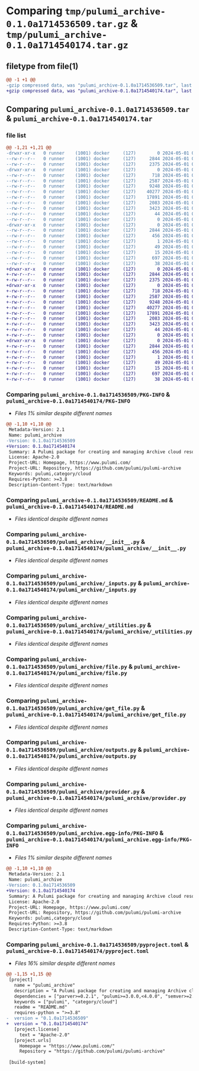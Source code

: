# Comparing `tmp/pulumi_archive-0.1.0a1714536509.tar.gz` & `tmp/pulumi_archive-0.1.0a1714540174.tar.gz`

## filetype from file(1)

```diff
@@ -1 +1 @@
-gzip compressed data, was "pulumi_archive-0.1.0a1714536509.tar", last modified: Wed May  1 04:11:06 2024, max compression
+gzip compressed data, was "pulumi_archive-0.1.0a1714540174.tar", last modified: Wed May  1 05:12:03 2024, max compression
```

## Comparing `pulumi_archive-0.1.0a1714536509.tar` & `pulumi_archive-0.1.0a1714540174.tar`

### file list

```diff
@@ -1,21 +1,21 @@
-drwxr-xr-x   0 runner    (1001) docker     (127)        0 2024-05-01 04:11:06.342479 pulumi_archive-0.1.0a1714536509/
--rw-r--r--   0 runner    (1001) docker     (127)     2844 2024-05-01 04:11:06.342479 pulumi_archive-0.1.0a1714536509/PKG-INFO
--rw-r--r--   0 runner    (1001) docker     (127)     2375 2024-05-01 04:10:59.000000 pulumi_archive-0.1.0a1714536509/README.md
-drwxr-xr-x   0 runner    (1001) docker     (127)        0 2024-05-01 04:11:06.338479 pulumi_archive-0.1.0a1714536509/pulumi_archive/
--rw-r--r--   0 runner    (1001) docker     (127)      718 2024-05-01 04:10:59.000000 pulumi_archive-0.1.0a1714536509/pulumi_archive/__init__.py
--rw-r--r--   0 runner    (1001) docker     (127)     2587 2024-05-01 04:10:59.000000 pulumi_archive-0.1.0a1714536509/pulumi_archive/_inputs.py
--rw-r--r--   0 runner    (1001) docker     (127)     9248 2024-05-01 04:10:59.000000 pulumi_archive-0.1.0a1714536509/pulumi_archive/_utilities.py
--rw-r--r--   0 runner    (1001) docker     (127)    40277 2024-05-01 04:10:59.000000 pulumi_archive-0.1.0a1714536509/pulumi_archive/file.py
--rw-r--r--   0 runner    (1001) docker     (127)    17891 2024-05-01 04:10:59.000000 pulumi_archive-0.1.0a1714536509/pulumi_archive/get_file.py
--rw-r--r--   0 runner    (1001) docker     (127)     2083 2024-05-01 04:10:59.000000 pulumi_archive-0.1.0a1714536509/pulumi_archive/outputs.py
--rw-r--r--   0 runner    (1001) docker     (127)     3423 2024-05-01 04:10:59.000000 pulumi_archive-0.1.0a1714536509/pulumi_archive/provider.py
--rw-r--r--   0 runner    (1001) docker     (127)       44 2024-05-01 04:10:59.000000 pulumi_archive-0.1.0a1714536509/pulumi_archive/pulumi-plugin.json
--rw-r--r--   0 runner    (1001) docker     (127)        0 2024-05-01 04:10:59.000000 pulumi_archive-0.1.0a1714536509/pulumi_archive/py.typed
-drwxr-xr-x   0 runner    (1001) docker     (127)        0 2024-05-01 04:11:06.342479 pulumi_archive-0.1.0a1714536509/pulumi_archive.egg-info/
--rw-r--r--   0 runner    (1001) docker     (127)     2844 2024-05-01 04:11:06.000000 pulumi_archive-0.1.0a1714536509/pulumi_archive.egg-info/PKG-INFO
--rw-r--r--   0 runner    (1001) docker     (127)      456 2024-05-01 04:11:06.000000 pulumi_archive-0.1.0a1714536509/pulumi_archive.egg-info/SOURCES.txt
--rw-r--r--   0 runner    (1001) docker     (127)        1 2024-05-01 04:11:06.000000 pulumi_archive-0.1.0a1714536509/pulumi_archive.egg-info/dependency_links.txt
--rw-r--r--   0 runner    (1001) docker     (127)       49 2024-05-01 04:11:06.000000 pulumi_archive-0.1.0a1714536509/pulumi_archive.egg-info/requires.txt
--rw-r--r--   0 runner    (1001) docker     (127)       15 2024-05-01 04:11:06.000000 pulumi_archive-0.1.0a1714536509/pulumi_archive.egg-info/top_level.txt
--rw-r--r--   0 runner    (1001) docker     (127)      697 2024-05-01 04:10:59.000000 pulumi_archive-0.1.0a1714536509/pyproject.toml
--rw-r--r--   0 runner    (1001) docker     (127)       38 2024-05-01 04:11:06.342479 pulumi_archive-0.1.0a1714536509/setup.cfg
+drwxr-xr-x   0 runner    (1001) docker     (127)        0 2024-05-01 05:12:03.676060 pulumi_archive-0.1.0a1714540174/
+-rw-r--r--   0 runner    (1001) docker     (127)     2844 2024-05-01 05:12:03.676060 pulumi_archive-0.1.0a1714540174/PKG-INFO
+-rw-r--r--   0 runner    (1001) docker     (127)     2375 2024-05-01 05:11:54.000000 pulumi_archive-0.1.0a1714540174/README.md
+drwxr-xr-x   0 runner    (1001) docker     (127)        0 2024-05-01 05:12:03.676060 pulumi_archive-0.1.0a1714540174/pulumi_archive/
+-rw-r--r--   0 runner    (1001) docker     (127)      718 2024-05-01 05:11:54.000000 pulumi_archive-0.1.0a1714540174/pulumi_archive/__init__.py
+-rw-r--r--   0 runner    (1001) docker     (127)     2587 2024-05-01 05:11:54.000000 pulumi_archive-0.1.0a1714540174/pulumi_archive/_inputs.py
+-rw-r--r--   0 runner    (1001) docker     (127)     9248 2024-05-01 05:11:54.000000 pulumi_archive-0.1.0a1714540174/pulumi_archive/_utilities.py
+-rw-r--r--   0 runner    (1001) docker     (127)    40277 2024-05-01 05:11:54.000000 pulumi_archive-0.1.0a1714540174/pulumi_archive/file.py
+-rw-r--r--   0 runner    (1001) docker     (127)    17891 2024-05-01 05:11:54.000000 pulumi_archive-0.1.0a1714540174/pulumi_archive/get_file.py
+-rw-r--r--   0 runner    (1001) docker     (127)     2083 2024-05-01 05:11:54.000000 pulumi_archive-0.1.0a1714540174/pulumi_archive/outputs.py
+-rw-r--r--   0 runner    (1001) docker     (127)     3423 2024-05-01 05:11:54.000000 pulumi_archive-0.1.0a1714540174/pulumi_archive/provider.py
+-rw-r--r--   0 runner    (1001) docker     (127)       44 2024-05-01 05:11:54.000000 pulumi_archive-0.1.0a1714540174/pulumi_archive/pulumi-plugin.json
+-rw-r--r--   0 runner    (1001) docker     (127)        0 2024-05-01 05:11:54.000000 pulumi_archive-0.1.0a1714540174/pulumi_archive/py.typed
+drwxr-xr-x   0 runner    (1001) docker     (127)        0 2024-05-01 05:12:03.676060 pulumi_archive-0.1.0a1714540174/pulumi_archive.egg-info/
+-rw-r--r--   0 runner    (1001) docker     (127)     2844 2024-05-01 05:12:03.000000 pulumi_archive-0.1.0a1714540174/pulumi_archive.egg-info/PKG-INFO
+-rw-r--r--   0 runner    (1001) docker     (127)      456 2024-05-01 05:12:03.000000 pulumi_archive-0.1.0a1714540174/pulumi_archive.egg-info/SOURCES.txt
+-rw-r--r--   0 runner    (1001) docker     (127)        1 2024-05-01 05:12:03.000000 pulumi_archive-0.1.0a1714540174/pulumi_archive.egg-info/dependency_links.txt
+-rw-r--r--   0 runner    (1001) docker     (127)       49 2024-05-01 05:12:03.000000 pulumi_archive-0.1.0a1714540174/pulumi_archive.egg-info/requires.txt
+-rw-r--r--   0 runner    (1001) docker     (127)       15 2024-05-01 05:12:03.000000 pulumi_archive-0.1.0a1714540174/pulumi_archive.egg-info/top_level.txt
+-rw-r--r--   0 runner    (1001) docker     (127)      697 2024-05-01 05:11:54.000000 pulumi_archive-0.1.0a1714540174/pyproject.toml
+-rw-r--r--   0 runner    (1001) docker     (127)       38 2024-05-01 05:12:03.676060 pulumi_archive-0.1.0a1714540174/setup.cfg
```

### Comparing `pulumi_archive-0.1.0a1714536509/PKG-INFO` & `pulumi_archive-0.1.0a1714540174/PKG-INFO`

 * *Files 1% similar despite different names*

```diff
@@ -1,10 +1,10 @@
 Metadata-Version: 2.1
 Name: pulumi_archive
-Version: 0.1.0a1714536509
+Version: 0.1.0a1714540174
 Summary: A Pulumi package for creating and managing Archive cloud resources.
 License: Apache-2.0
 Project-URL: Homepage, https://www.pulumi.com/
 Project-URL: Repository, https://github.com/pulumi/pulumi-archive
 Keywords: pulumi,category/cloud
 Requires-Python: >=3.8
 Description-Content-Type: text/markdown
```

### Comparing `pulumi_archive-0.1.0a1714536509/README.md` & `pulumi_archive-0.1.0a1714540174/README.md`

 * *Files identical despite different names*

### Comparing `pulumi_archive-0.1.0a1714536509/pulumi_archive/__init__.py` & `pulumi_archive-0.1.0a1714540174/pulumi_archive/__init__.py`

 * *Files identical despite different names*

### Comparing `pulumi_archive-0.1.0a1714536509/pulumi_archive/_inputs.py` & `pulumi_archive-0.1.0a1714540174/pulumi_archive/_inputs.py`

 * *Files identical despite different names*

### Comparing `pulumi_archive-0.1.0a1714536509/pulumi_archive/_utilities.py` & `pulumi_archive-0.1.0a1714540174/pulumi_archive/_utilities.py`

 * *Files identical despite different names*

### Comparing `pulumi_archive-0.1.0a1714536509/pulumi_archive/file.py` & `pulumi_archive-0.1.0a1714540174/pulumi_archive/file.py`

 * *Files identical despite different names*

### Comparing `pulumi_archive-0.1.0a1714536509/pulumi_archive/get_file.py` & `pulumi_archive-0.1.0a1714540174/pulumi_archive/get_file.py`

 * *Files identical despite different names*

### Comparing `pulumi_archive-0.1.0a1714536509/pulumi_archive/outputs.py` & `pulumi_archive-0.1.0a1714540174/pulumi_archive/outputs.py`

 * *Files identical despite different names*

### Comparing `pulumi_archive-0.1.0a1714536509/pulumi_archive/provider.py` & `pulumi_archive-0.1.0a1714540174/pulumi_archive/provider.py`

 * *Files identical despite different names*

### Comparing `pulumi_archive-0.1.0a1714536509/pulumi_archive.egg-info/PKG-INFO` & `pulumi_archive-0.1.0a1714540174/pulumi_archive.egg-info/PKG-INFO`

 * *Files 1% similar despite different names*

```diff
@@ -1,10 +1,10 @@
 Metadata-Version: 2.1
 Name: pulumi_archive
-Version: 0.1.0a1714536509
+Version: 0.1.0a1714540174
 Summary: A Pulumi package for creating and managing Archive cloud resources.
 License: Apache-2.0
 Project-URL: Homepage, https://www.pulumi.com/
 Project-URL: Repository, https://github.com/pulumi/pulumi-archive
 Keywords: pulumi,category/cloud
 Requires-Python: >=3.8
 Description-Content-Type: text/markdown
```

### Comparing `pulumi_archive-0.1.0a1714536509/pyproject.toml` & `pulumi_archive-0.1.0a1714540174/pyproject.toml`

 * *Files 16% similar despite different names*

```diff
@@ -1,15 +1,15 @@
 [project]
   name = "pulumi_archive"
   description = "A Pulumi package for creating and managing Archive cloud resources."
   dependencies = ["parver>=0.2.1", "pulumi>=3.0.0,<4.0.0", "semver>=2.8.1"]
   keywords = ["pulumi", "category/cloud"]
   readme = "README.md"
   requires-python = ">=3.8"
-  version = "0.1.0a1714536509"
+  version = "0.1.0a1714540174"
   [project.license]
     text = "Apache-2.0"
   [project.urls]
     Homepage = "https://www.pulumi.com/"
     Repository = "https://github.com/pulumi/pulumi-archive"
 
 [build-system]
```

